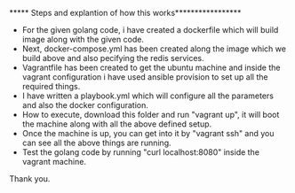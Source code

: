 ***** Steps and explantion of how this works*****************

* For the given golang code, i have created a dockerfile which will build image along with the given code.
* Next, docker-compose.yml has been created along the image which we build above and also pecifying the redis services.
* Vagrantfile has been created to get the ubuntu machine and inside the vagrant configuration i have used ansible provision      to set up all the required things.
* I have written a playbook.yml which will configure all the parameters and also the docker configuration.
* How to execute, download this folder and run "vagrant up", it will boot the machine along with all the above defined            setup.
* Once the machine is up, you can get into it by "vagrant ssh" and you can see all the above things are running.
* Test the golang code by running "curl localhost:8080" inside the vagrant machine.


Thank you.

